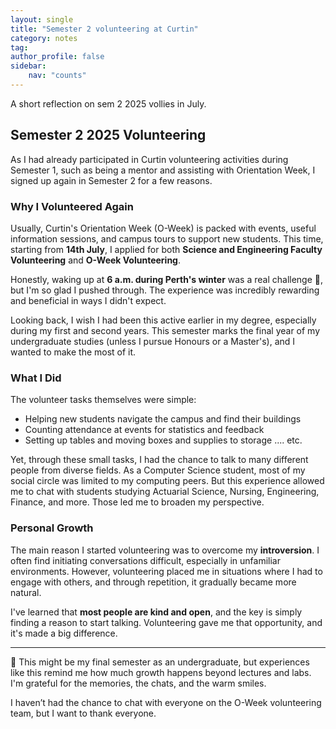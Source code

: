 ```yaml
---
layout: single
title: "Semester 2 volunteering at Curtin"
category: notes
tag: 
author_profile: false
sidebar:
    nav: "counts"
---
```


A short reflection on sem 2 2025 vollies in July.


## Semester 2 2025 Volunteering
As I had already participated in Curtin volunteering activities during Semester 1, such as being a mentor and assisting with Orientation Week, I signed up again in Semester 2 for a few reasons.


### Why I Volunteered Again
Usually, Curtin's Orientation Week (O-Week) is packed with events, useful information sessions, and campus tours to support new students. This time, starting from **14th July**, I applied for both **Science and Engineering Faculty Volunteering** and **O-Week Volunteering**.

Honestly, waking up at **6 a.m. during Perth's winter** was a real challenge 🥶, but I'm so glad I pushed through. The experience was incredibly rewarding and beneficial in ways I didn't expect.

Looking back, I wish I had been this active earlier in my degree, especially during my first and second years. This semester marks the final year of my undergraduate studies (unless I pursue Honours or a Master's), and I wanted to make the most of it.


### What I Did
The volunteer tasks themselves were simple:
- Helping new students navigate the campus and find their buildings
- Counting attendance at events for statistics and feedback
- Setting up tables and moving boxes and supplies to storage .... etc.

Yet, through these small tasks, I had the chance to talk to many different people from diverse fields. As a Computer Science student, most of my social circle was limited to my computing peers. But this experience allowed me to chat with students studying Actuarial Science, Nursing, Engineering, Finance, and more. Those led me to broaden my perspective.


### Personal Growth
The main reason I started volunteering was to overcome my **introversion**. I often find initiating conversations difficult, especially in unfamiliar environments. However, volunteering placed me in situations where I had to engage with others, and through repetition, it gradually became more natural.

I've learned that **most people are kind and open**, and the key is simply finding a reason to start talking. Volunteering gave me that opportunity, and it's made a big difference.

---

📝 This might be my final semester as an undergraduate, but experiences like this remind me how much growth happens beyond lectures and labs. I'm grateful for the memories, the chats, and the warm smiles.

I haven’t had the chance to chat with everyone on the O-Week volunteering team, but I want to thank everyone.